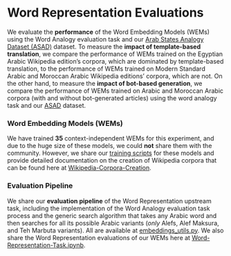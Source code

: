 # Word Representation Evaluations

We evaluate the **performance** of the Word Embedding Models (WEMs) using the Word Analogy evaluation task and our [Arab States Analogy Dataset (ASAD)](https://github.com/SaiedAlshahrani/performance-implications/tree/main/Word-Representation-Evals/ASAD) dataset. To measure the **impact of template-based translation**, we compare the performance of WEMs trained on the Egyptian Arabic Wikipedia edition’s corpora, which are dominated by template-based translation, to the performance of WEMs trained on Modern Standard Arabic and Moroccan Arabic Wikipedia editions’ corpora, which are not. On the other hand, to measure the **impact of bot-based generation**, we compare the performance of WEMs trained on Arabic and Moroccan Arabic corpora (with and without bot-generated articles) using the word analogy task and our [ASAD](https://github.com/SaiedAlshahrani/performance-implications/tree/main/Word-Representation-Evals/ASAD) dataset.


### Word Embedding Models (WEMs)
We have trained **35** context-independent WEMs for this experiment, and due to the huge size of these models, we could **not** share them with the community. However, we share our [training scripts](https://github.com/SaiedAlshahrani/performance-implications/tree/main/Word-Representation-Evals/Training-Scripts) for these models and provide detailed documentation on the creation of Wikipedia corpora that can be found here at [Wikipedia-Corpora-Creation](https://github.com/SaiedAlshahrani/performance-implications/tree/main/Wikipedia-Corpora-Creation). 

### Evaluation Pipeline
We share our **evaluation pipeline** of the Word Representation upstream task, including the implementation of the Word Analogy evaluation task process and the generic search algorithm that takes any Arabic word and then searches for all its possible Arabic variants (*only* Alefs, Alef Maksura, and Teh Marbuta variants). All are available at [embeddings_utils.py](https://github.com/SaiedAlshahrani/performance-implications/blob/main/Word-Representation-Evals/embeddings_utils.py). We also share the Word Representation evaluations of our WEMs here at [Word-Representation-Task.ipynb](https://github.com/SaiedAlshahrani/performance-implications/blob/main/Word-Representation-Evals/Word-Representation-Task.ipynb).